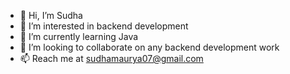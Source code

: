 - 👋 Hi, I’m Sudha
- 👀 I’m interested in backend development
- 🌱 I’m currently learning Java
- 💞️ I’m looking to collaborate on any backend development work
- 📫 Reach me at sudhamaurya07@gmail.com

<!---
smaurya07/smaurya07 is a ✨ special ✨ repository because its `README.md` (this file) appears on your GitHub profile.
You can click the Preview link to take a look at your changes.
--->
